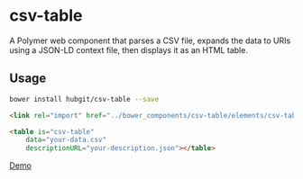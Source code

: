 # csv-table

A Polymer web component that parses a CSV file, expands the data to URIs using a JSON-LD context file, then displays it as an HTML table.

## Usage

```bash
bower install hubgit/csv-table --save
```

```html
<link rel="import" href="../bower_components/csv-table/elements/csv-table.html">
```

```html
<table is="csv-table" 
    data="your-data.csv" 
    descriptionURL="your-description.json"></table>
```

[Demo](http://git.macropus.org/csv-table/demo/index-dev.html)
